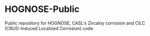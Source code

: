 HOGNOSE-Public
==============

Public repository for HOGNOSE, CASL's Zircaloy corrosion and CILC (CRUD-Induced Localized Corrosion) code